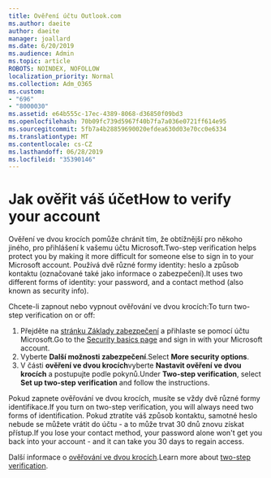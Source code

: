 ```yaml
---
title: Ověření účtu Outlook.com
ms.author: daeite
author: daeite
manager: joallard
ms.date: 6/20/2019
ms.audience: Admin
ms.topic: article
ROBOTS: NOINDEX, NOFOLLOW
localization_priority: Normal
ms.collection: Adm_O365
ms.custom:
- "696"
- "8000030"
ms.assetid: e64b555c-17ec-4389-8068-d36850f09bd3
ms.openlocfilehash: 70b09fc739d5967f40b7fa7a036e0721ff614e95
ms.sourcegitcommit: 5fb7a4b28859690020efdea630d03e70cc0e6334
ms.translationtype: MT
ms.contentlocale: cs-CZ
ms.lasthandoff: 06/28/2019
ms.locfileid: "35390146"
---
```

# <a name="how-to-verify-your-account"></a><span data-ttu-id="73b0f-102">Jak ověřit váš účet</span><span class="sxs-lookup"><span data-stu-id="73b0f-102">How to verify your account</span></span>

<span data-ttu-id="73b0f-103">Ověření ve dvou krocích pomůže chránit tím, že obtížnější pro někoho jiného, pro přihlášení k vašemu účtu Microsoft.</span><span class="sxs-lookup"><span data-stu-id="73b0f-103">Two-step verification helps protect you by making it more difficult for someone else to sign in to your Microsoft account.</span></span> <span data-ttu-id="73b0f-104">Používá dvě různé formy identity: heslo a způsob kontaktu (označované také jako informace o zabezpečení).</span><span class="sxs-lookup"><span data-stu-id="73b0f-104">It uses two different forms of identity: your password, and a contact method (also known as security info).</span></span>
  
<span data-ttu-id="73b0f-105">Chcete-li zapnout nebo vypnout ověřování ve dvou krocích:</span><span class="sxs-lookup"><span data-stu-id="73b0f-105">To turn two-step verification on or off:</span></span>
  
1. <span data-ttu-id="73b0f-106">Přejděte na [stránku Základy zabezpečení](https://go.microsoft.com/fwlink/?linkid=842325) a přihlaste se pomocí účtu Microsoft.</span><span class="sxs-lookup"><span data-stu-id="73b0f-106">Go to the [Security basics page](https://go.microsoft.com/fwlink/?linkid=842325) and sign in with your Microsoft account.</span></span>
2. <span data-ttu-id="73b0f-107">Vyberte **Další možnosti zabezpečení**.</span><span class="sxs-lookup"><span data-stu-id="73b0f-107">Select **More security options**.</span></span>
3. <span data-ttu-id="73b0f-108">V části **ověření ve dvou krocích**vyberte **Nastavit ověření ve dvou krocích** a postupujte podle pokynů.</span><span class="sxs-lookup"><span data-stu-id="73b0f-108">Under **Two-step verification**, select **Set up two-step verification** and follow the instructions.</span></span>

<span data-ttu-id="73b0f-109">Pokud zapnete ověřování ve dvou krocích, musíte se vždy dvě různé formy identifikace.</span><span class="sxs-lookup"><span data-stu-id="73b0f-109">If you turn on two-step verification, you will always need two forms of identification.</span></span> <span data-ttu-id="73b0f-110">Pokud ztratíte váš způsob kontaktu, samotné heslo nebude se můžete vrátit do účtu - a to může trvat 30 dnů znovu získat přístup.</span><span class="sxs-lookup"><span data-stu-id="73b0f-110">If you lose your contact method, your password alone won't get you back into your account - and it can take you 30 days to regain access.</span></span>
  
<span data-ttu-id="73b0f-111">Další informace o [ověřování ve dvou krocích](https://go.microsoft.com/fwlink/?linkid=872270).</span><span class="sxs-lookup"><span data-stu-id="73b0f-111">Learn more about [two-step verification](https://go.microsoft.com/fwlink/?linkid=872270).</span></span>
  